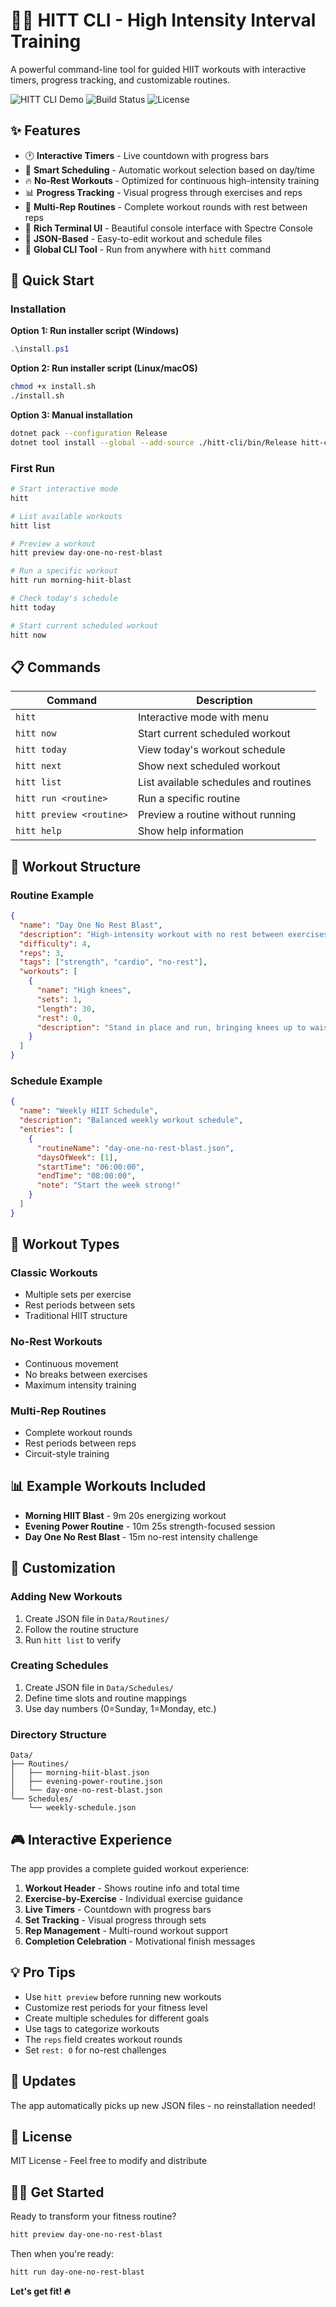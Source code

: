 # 🏃🏾 HITT CLI - High Intensity Interval Training

A powerful command-line tool for guided HIIT workouts with interactive timers, progress tracking, and customizable routines.

![HITT CLI Demo](https://img.shields.io/badge/Platform-.NET%208-512BD4) ![Build Status](https://img.shields.io/badge/Build-Passing-brightgreen) ![License](https://img.shields.io/badge/License-MIT-blue)

## ✨ Features

- 🕐 **Interactive Timers** - Live countdown with progress bars
- 📅 **Smart Scheduling** - Automatic workout selection based on day/time
- 🔥 **No-Rest Workouts** - Optimized for continuous high-intensity training
- 📊 **Progress Tracking** - Visual progress through exercises and reps
- 🎯 **Multi-Rep Routines** - Complete workout rounds with rest between reps
- 📱 **Rich Terminal UI** - Beautiful console interface with Spectre Console
- 📁 **JSON-Based** - Easy-to-edit workout and schedule files
- 🚀 **Global CLI Tool** - Run from anywhere with `hitt` command

## 🚀 Quick Start

### Installation

**Option 1: Run installer script (Windows)**
```powershell
.\install.ps1
```

**Option 2: Run installer script (Linux/macOS)**
```bash
chmod +x install.sh
./install.sh
```

**Option 3: Manual installation**
```bash
dotnet pack --configuration Release
dotnet tool install --global --add-source ./hitt-cli/bin/Release hitt-cli
```

### First Run

```bash
# Start interactive mode
hitt

# List available workouts
hitt list

# Preview a workout
hitt preview day-one-no-rest-blast

# Run a specific workout
hitt run morning-hiit-blast

# Check today's schedule
hitt today

# Start current scheduled workout
hitt now
```

## 📋 Commands

| Command | Description |
|---------|-------------|
| `hitt` | Interactive mode with menu |
| `hitt now` | Start current scheduled workout |
| `hitt today` | View today's workout schedule |
| `hitt next` | Show next scheduled workout |
| `hitt list` | List available schedules and routines |
| `hitt run <routine>` | Run a specific routine |
| `hitt preview <routine>` | Preview a routine without running |
| `hitt help` | Show help information |

## 📁 Workout Structure

### Routine Example
```json
{
  "name": "Day One No Rest Blast",
  "description": "High-intensity workout with no rest between exercises",
  "difficulty": 4,
  "reps": 3,
  "tags": ["strength", "cardio", "no-rest"],
  "workouts": [
    {
      "name": "High knees",
      "sets": 1,
      "length": 30,
      "rest": 0,
      "description": "Stand in place and run, bringing knees up to waist level"
    }
  ]
}
```

### Schedule Example
```json
{
  "name": "Weekly HIIT Schedule",
  "description": "Balanced weekly workout schedule",
  "entries": [
    {
      "routineName": "day-one-no-rest-blast.json",
      "daysOfWeek": [1],
      "startTime": "06:00:00",
      "endTime": "08:00:00",
      "note": "Start the week strong!"
    }
  ]
}
```

## 🎯 Workout Types

### Classic Workouts
- Multiple sets per exercise
- Rest periods between sets
- Traditional HIIT structure

### No-Rest Workouts  
- Continuous movement
- No breaks between exercises
- Maximum intensity training

### Multi-Rep Routines
- Complete workout rounds
- Rest periods between reps
- Circuit-style training

## 📊 Example Workouts Included

- **Morning HIIT Blast** - 9m 20s energizing workout
- **Evening Power Routine** - 10m 25s strength-focused session  
- **Day One No Rest Blast** - 15m no-rest intensity challenge

## 🔧 Customization

### Adding New Workouts

1. Create JSON file in `Data/Routines/`
2. Follow the routine structure
3. Run `hitt list` to verify

### Creating Schedules

1. Create JSON file in `Data/Schedules/`
2. Define time slots and routine mappings
3. Use day numbers (0=Sunday, 1=Monday, etc.)

### Directory Structure
```
Data/
├── Routines/
│   ├── morning-hiit-blast.json
│   ├── evening-power-routine.json
│   └── day-one-no-rest-blast.json
└── Schedules/
    └── weekly-schedule.json
```

## 🎮 Interactive Experience

The app provides a complete guided workout experience:

1. **Workout Header** - Shows routine info and total time
2. **Exercise-by-Exercise** - Individual exercise guidance
3. **Live Timers** - Countdown with progress bars
4. **Set Tracking** - Visual progress through sets
5. **Rep Management** - Multi-round workout support
6. **Completion Celebration** - Motivational finish messages

## 💡 Pro Tips

- Use `hitt preview` before running new workouts
- Customize rest periods for your fitness level
- Create multiple schedules for different goals
- Use tags to categorize workouts
- The `reps` field creates workout rounds
- Set `rest: 0` for no-rest challenges

## 🔄 Updates

The app automatically picks up new JSON files - no reinstallation needed!

## 📄 License

MIT License - Feel free to modify and distribute

## 💪🏾 Get Started

Ready to transform your fitness routine? 

```bash
hitt preview day-one-no-rest-blast
```

Then when you're ready:

```bash
hitt run day-one-no-rest-blast
```

**Let's get fit! 🔥**
